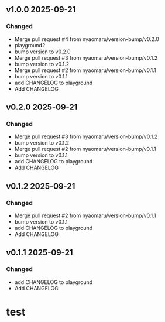 ## v1.0.0 2025-09-21

### Changed

- Merge pull request #4 from nyaomaru/version-bump/v0.2.0
- playground2
- bump version to v0.2.0
- Merge pull request #3 from nyaomaru/version-bump/v0.1.2
- bump version to v0.1.2
- Merge pull request #2 from nyaomaru/version-bump/v0.1.1
- bump version to v0.1.1
- add CHANGELOG to playground
- Add CHANGELOG

## v0.2.0 2025-09-21

### Changed

- Merge pull request #3 from nyaomaru/version-bump/v0.1.2
- bump version to v0.1.2
- Merge pull request #2 from nyaomaru/version-bump/v0.1.1
- bump version to v0.1.1
- add CHANGELOG to playground
- Add CHANGELOG

## v0.1.2 2025-09-21

### Changed

- Merge pull request #2 from nyaomaru/version-bump/v0.1.1
- bump version to v0.1.1
- add CHANGELOG to playground
- Add CHANGELOG

## v0.1.1 2025-09-21

### Changed

- add CHANGELOG to playground
- Add CHANGELOG

# test
